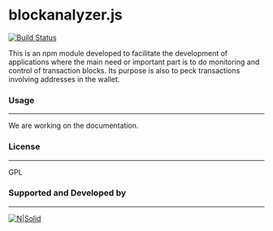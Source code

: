 # blockanalyzer.js

[![Build Status](https://img.shields.io/badge/Build%20Status-Alpha-informational)](https://travis-ci.org/joemccann/dillinger)

This is an npm module developed to facilitate the development of applications where the main need or important part is to do monitoring and control of transaction blocks.
Its purpose is also to peck transactions involving addresses in the wallet.

### Usage
---

We are working on the documentation.

### License
---
GPL

### Supported and Developed by
---
[![N|Solid](https://www.zerodivision.it/wp-content/uploads/2015/10/zdlogo.png)](https://www.zerodivision.it)
